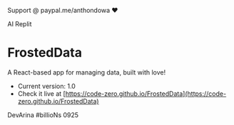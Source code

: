 Support @ paypal.me/anthondowa ❤️

AI Replit

# FrostedData
A React-based app for managing data, built with love!  
- Current version: 1.0  
- Check it live at [https://code-zero.github.io/FrostedData](https://code-zero.github.io/FrostedData)

DevArina #billioNs 0925